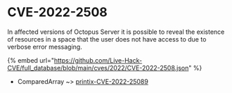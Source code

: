 # CVE-2022-2508

In affected versions of Octopus Server it is possible to reveal the existence of resources in a space that the user does not have access to due to verbose error messaging.

{% embed url="https://github.com/Live-Hack-CVE/full_database/blob/main/cves/2022/CVE-2022-2508.json" %}


* ComparedArray ~> [printix-CVE-2022-25089](https://www.alice-snow.ru/2022/database/cve-2022-2508/printix-cve-2022-25089-comparedarray)